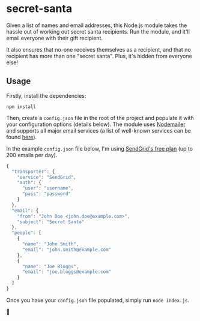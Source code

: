 # secret-santa

Given a list of names and email addresses, this Node.js module takes the hassle out of working out secret santa recipients. Run the module, and it'll email everyone with their gift recipient.

It also ensures that no-one receives themselves as a recipient, and that no recipient has more than one "secret santa". Plus, it's hidden from everyone else!

## Usage

Firstly, install the dependencies:

    npm install

Then, create a `config.json` file in the root of the project and populate it with your configuration options (details below). The module uses [Nodemailer](http://www.nodemailer.com/) and supports all major email services (a list of well-known services can be found [here](https://github.com/andris9/nodemailer-wellknown#supported-services)).

In the example `config.json` file below, I'm using [SendGrid's free plan](https://sendgrid.com/user/signup) (up to 200 emails per day).

```javascript
{
  "transporter": {
    "service": "SendGrid",
    "auth": {
      "user": "username",
      "pass": "password"
    }
  },
  "email": {
    "from": "John Doe <john.doe@example.com>",
    "subject": "Secret Santa"
  },
  "people": [
    {
      "name": "John Smith",
      "email": "john.smith@example.com"
    },
    {
      "name": "Joe Bloggs",
      "email": "joe.bloggs@example.com"
    }
  ]
}
```
Once you have your `config.json` file populated, simply run `node index.js`.

:santa:
